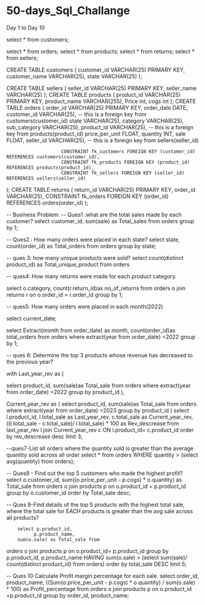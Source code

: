 # 50-days_Sql_Challange

Day 1 to Day 10

select * from customers;

select * from orders;
select * from products;
select * from returns;
select * from sellers;

CREATE TABLE customers (
                            customer_id VARCHAR(25) PRIMARY KEY,
                            customer_name VARCHAR(25),
                            state VARCHAR(25)
);

CREATE TABLE sellers (
                        seller_id VARCHAR(25) PRIMARY KEY,
                        seller_name VARCHAR(25)
);
CREATE TABLE products (
                        product_id VARCHAR(25) PRIMARY KEY,
                        product_name VARCHAR(255),
                        Price int,
                        cogs int
);
CREATE TABLE orders (
                        order_id VARCHAR(25) PRIMARY KEY,
                        order_date DATE,
                        customer_id VARCHAR(25),  -- this is a foreign key from customers(customer_id)
                        state VARCHAR(25),
                        category VARCHAR(25),
                        sub_category VARCHAR(25),
                        product_id VARCHAR(25),   -- this is a foreign key from products(product_id)
                        price_per_unit FLOAT,
                        quantity INT,
                        sale FLOAT,
                        seller_id VARCHAR(25),    -- this is a foreign key from sellers(seller_id)
    
                        CONSTRAINT fk_customers FOREIGN KEY (customer_id) REFERENCES customers(customer_id),
                        CONSTRAINT fk_products FOREIGN KEY (product_id) REFERENCES products(product_id),    
                        CONSTRAINT fk_sellers FOREIGN KEY (seller_id) REFERENCES sellers(seller_id)
);
CREATE TABLE returns (
                       return_id VARCHAR(25) PRIMARY KEY,
                       order_id VARCHAR(25),
                        CONSTRAINT fk_orders FOREIGN KEY (order_id) REFERENCES orders(order_id)
);





-- Business Problem:
-- Ques1 :what are the total sales made by each customer?
select 
customer_id,
sum(sale) as Total_sales
from orders
group by 1;

--  Ques2 : How many orders were placed in each state?
 select state,
count(order_id) as Total_orders
from orders
group by state;

--  ques 3: how many unique products were sold?
select count(distinct product_id) as Total_unique_product
from orders

-- ques4: How many returns were made for each product category.

select  o.category,
count(r.return_id)as no_of_returns
from orders o
join
returns r on 
o.order_id = r.order_id
group by 1;


-- ques5: How many orders were placed in each month(2022)

select current_date;

select Extract(month from order_date) as month,
count(order_id)as total_orders
from orders
where 
extract(year from order_date) =2022
group by 1;

-- ques 6: Determine the top 3 products whose revenue has decreased to the previous year?

with Last_year_rev as (
	
select product_id,
sum(sale)as Total_sale
from orders
where
extract(year from order_date) =2022
group by
product_id
),
	
Current_year_rev as (
select product_id,
sum(sale)as Total_sale
from orders
where
extract(year from order_date) =2023
group by
product_id
)
select l.product_id,
l.total_sale as Last_year_rev,
c.total_sale as Current_year_rev,
((l.total_sale - c.total_sale)/ l.total_sale) * 100 as Rev_descrease
 from last_year_rev l
join
Current_year_rev c
ON
l.product_id= c.product_id
order by rev_descrease desc
 limit 3;

--ques7-List all orders where the quantity sold is greater than the average quantity sold across all order
select * from orders
WHERE
quantity > (select avg(quantity) from orders);

-- Ques8 - Find out the top 5 customers who made the highest profit?
select  o.customer_id,
sum((o.price_per_unit - p.cogs) * o.quantity) as Total_sale
from orders o
 join 
products p
on o.product_id = p.product_id
group by o.customer_id
	order by Total_sale desc;


-- Ques 9-Find details of the top 5 products with the highest total sale, where the total sale for EACH
          products is greater than the avg sale across all products?
 
		select p.product_id,
			  p.product_name,
        sum(o.sale) as Total_sale from
orders o
join
products p
on
o.product_id= p.product_id
group by p.product_id,
		 p.product_name
HAVING
sum(o.sale) > (select sum(sale)/ count(distinct product_id) from orders)
			  order by total_sale DESC
			  limit 5;

-- Ques 10 Calculate Profit margin percentage for each sale.
select order_id,
	product_name,
((Sum(o.price_per_unit - p.cogs) * o.quantity) / sum(o.sale) * 100) as Profit_percentage
from orders o
join products p 
on o.product_id =p.product_id
group by order_id,
	product_name;




      
      








